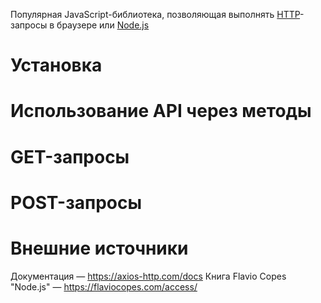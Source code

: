 Популярная JavaScript-библиотека, позволяющая выполнять [HTTP](HTTP.md)-запросы в браузере или [Node.js](Node.js.md)

# Установка
# Использование API через методы
# GET-запросы
# POST-запросы

# Внешние источники
Документация — https://axios-http.com/docs
Книга Flavio Copes "Node.js" — https://flaviocopes.com/access/